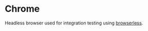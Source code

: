 # Chrome
Headless browser used for integration testing using [browserless](https://docs.browserless.io/).
